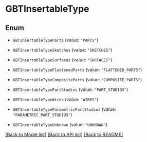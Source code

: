 # GBTInsertableType

## Enum


* `GBTInsertableTypeParts` (value: `"PARTS"`)

* `GBTInsertableTypeSketches` (value: `"SKETCHES"`)

* `GBTInsertableTypeSurfaces` (value: `"SURFACES"`)

* `GBTInsertableTypeFlattenedParts` (value: `"FLATTENED_PARTS"`)

* `GBTInsertableTypeCompositeParts` (value: `"COMPOSITE_PARTS"`)

* `GBTInsertableTypePartStudios` (value: `"PART_STUDIOS"`)

* `GBTInsertableTypeWires` (value: `"WIRES"`)

* `GBTInsertableTypeParametricPartStudios` (value: `"PARAMETRIC_PART_STUDIOS"`)

* `GBTInsertableTypeUnknown` (value: `"UNKNOWN"`)


[[Back to Model list]](../README.md#documentation-for-models) [[Back to API list]](../README.md#documentation-for-api-endpoints) [[Back to README]](../README.md)


